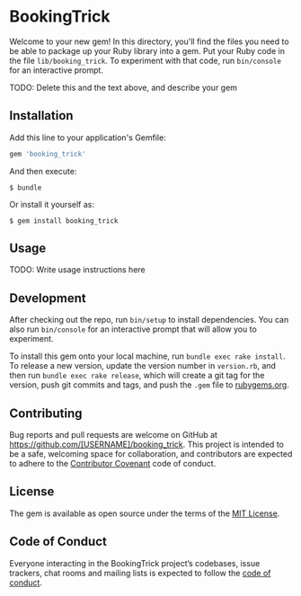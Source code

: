 # BookingTrick

Welcome to your new gem! In this directory, you'll find the files you need to be able to package up your Ruby library into a gem. Put your Ruby code in the file `lib/booking_trick`. To experiment with that code, run `bin/console` for an interactive prompt.

TODO: Delete this and the text above, and describe your gem

## Installation

Add this line to your application's Gemfile:

```ruby
gem 'booking_trick'
```

And then execute:

    $ bundle

Or install it yourself as:

    $ gem install booking_trick

## Usage

TODO: Write usage instructions here

## Development

After checking out the repo, run `bin/setup` to install dependencies. You can also run `bin/console` for an interactive prompt that will allow you to experiment.

To install this gem onto your local machine, run `bundle exec rake install`. To release a new version, update the version number in `version.rb`, and then run `bundle exec rake release`, which will create a git tag for the version, push git commits and tags, and push the `.gem` file to [rubygems.org](https://rubygems.org).

## Contributing

Bug reports and pull requests are welcome on GitHub at https://github.com/[USERNAME]/booking_trick. This project is intended to be a safe, welcoming space for collaboration, and contributors are expected to adhere to the [Contributor Covenant](http://contributor-covenant.org) code of conduct.

## License

The gem is available as open source under the terms of the [MIT License](https://opensource.org/licenses/MIT).

## Code of Conduct

Everyone interacting in the BookingTrick project’s codebases, issue trackers, chat rooms and mailing lists is expected to follow the [code of conduct](https://github.com/[USERNAME]/booking_trick/blob/master/CODE_OF_CONDUCT.md).
